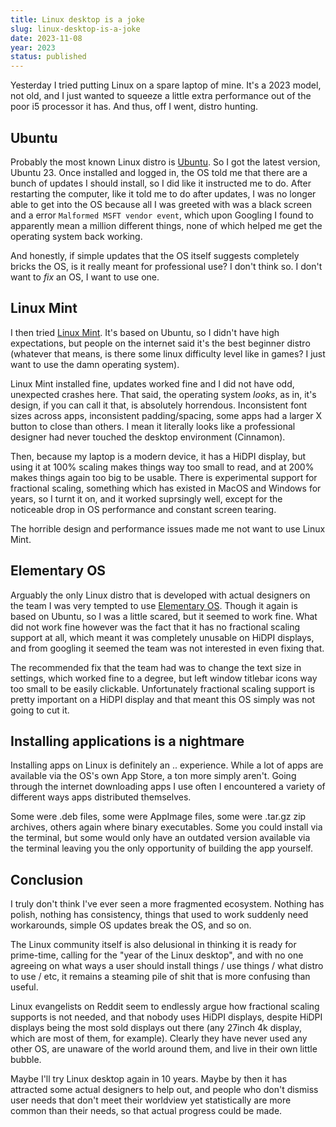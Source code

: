 ```yaml
---
title: Linux desktop is a joke
slug: linux-desktop-is-a-joke
date: 2023-11-08
year: 2023
status: published
---
```


Yesterday I tried putting Linux on a spare laptop of mine. It's a 2023 model, not old, and I just wanted to squeeze a little extra performance out of the poor i5 processor it has. And thus, off I went, distro hunting. 

## Ubuntu

Probably the most known Linux distro is [Ubuntu](https://ubuntu.com/desktop). So I got the latest version, Ubuntu 23. Once installed and logged in, the OS told me that there are a bunch of updates I should install, so I did like it instructed me to do. After restarting the computer, like it told me to do after updates, I was no longer able to get into the OS because all I was greeted with was a black screen and a error `Malformed MSFT vendor event`, which upon Googling I found to apparently mean a million different things, none of which helped me get the operating system back working.

And honestly, if simple updates that the OS itself suggests completely bricks the OS, is it really meant for professional use? I don't think so. I don't want to _fix_ an OS, I want to use one.

## Linux Mint

I then tried [Linux Mint](https://linuxmint.com/). It's based on Ubuntu, so I didn't have high expectations, but people on the internet said it's the best beginner distro (whatever that means, is there some linux difficulty level like in games? I just want to use the damn operating system). 

Linux Mint installed fine, updates worked fine and I did not have odd, unexpected crashes here. That said, the operating system _looks_, as in, it's design, if you can call it that, is absolutely horrendous. Inconsistent font sizes across apps, inconsistent padding/spacing, some apps had a larger X button to close than others. I mean it literally looks like a professional designer had never touched the desktop environment (Cinnamon). 

Then, because my laptop is a modern device, it has a HiDPI display, but using it at 100% scaling makes things way too small to read, and at 200% makes things again too big to be usable. There is experimental support for fractional scaling, something which has existed in MacOS and Windows for years, so I turnt it on, and it worked suprsingly well, except for the noticeable drop in OS performance and constant screen tearing. 

The horrible design and performance issues made me not want to use Linux Mint.

## Elementary OS

Arguably the only Linux distro that is developed with actual designers on the team I was very tempted to use [Elementary OS](https://elementary.io/). Though it again is based on Ubuntu, so I was a little scared, but it seemed to work fine. What did not work fine however was the fact that it has no fractional scaling support at all, which meant it was completely unusable on HiDPI displays, and from googling it seemed the team was not interested in even fixing that. 

The recommended fix that the team had was to change the text size in settings, which worked fine to a degree, but left window titlebar icons way too small to be easily clickable. Unfortunately fractional scaling support is pretty important on a HiDPI display and that meant this OS simply was not going to cut it.

## Installing applications is a nightmare

Installing apps on Linux is definitely an .. experience. While a lot of apps are available via the OS's own App Store, a ton more simply aren't. Going through the internet downloading apps I use often I encountered a variety of different ways apps distributed themselves. 

Some were .deb files, some were AppImage files, some were .tar.gz zip archives, others again where binary executables. Some you could install via the terminal, but some would only have an outdated version available via the terminal leaving you the only opportunity of building the app yourself. 

## Conclusion

I truly don't think I've ever seen a more fragmented ecosystem. Nothing has polish, nothing has consistency, things that used to work suddenly need workarounds, simple OS updates break the OS, and so on. 

The Linux community itself is also delusional in thinking it is ready for prime-time, calling for the "year of the Linux desktop", and with no one agreeing on what ways a user should install things / use things / what distro to use / etc, it remains a steaming pile of shit that is more confusing than useful.

Linux evangelists on Reddit seem to endlessly argue how fractional scaling supports is not needed, and that nobody uses HiDPI displays, despite HiDPI displays being the most sold displays out there (any 27inch 4k display, which are most of them, for example). Clearly they have never used any other OS, are unaware of the world around them, and live in their own little bubble. 

Maybe I'll try Linux desktop again in 10 years. Maybe by then it has attracted some actual designers to help out, and people who don't dismiss user needs that don't meet their worldview yet statistically are more common than their needs, so that actual progress could be made.
